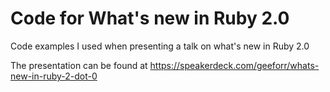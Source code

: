 # Code for What's new in Ruby 2.0
Code examples I used when presenting a talk on what's new in Ruby 2.0

The presentation can be found at https://speakerdeck.com/geeforr/whats-new-in-ruby-2-dot-0